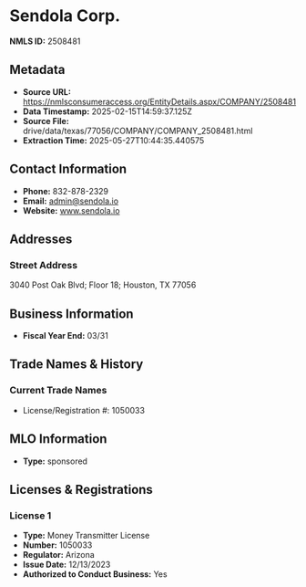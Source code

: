 # Sendola Corp.

**NMLS ID:** 2508481

## Metadata
- **Source URL:** https://nmlsconsumeraccess.org/EntityDetails.aspx/COMPANY/2508481
- **Data Timestamp:** 2025-02-15T14:59:37.125Z
- **Source File:** drive/data/texas/77056/COMPANY/COMPANY_2508481.html
- **Extraction Time:** 2025-05-27T10:44:35.440575

## Contact Information
- **Phone:** 832-878-2329
- **Email:** admin@sendola.io
- **Website:** www.sendola.io

## Addresses
### Street Address
3040 Post Oak Blvd; Floor 18; Houston, TX 77056

## Business Information
- **Fiscal Year End:** 03/31

## Trade Names & History
### Current Trade Names
- License/Registration #: 1050033

## MLO Information
- **Type:** sponsored

## Licenses & Registrations

### License 1
- **Type:** Money Transmitter License
- **Number:** 1050033
- **Regulator:** Arizona
- **Issue Date:** 12/13/2023
- **Authorized to Conduct Business:** Yes
